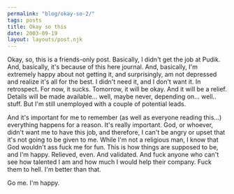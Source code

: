 ```yaml
---
permalink: "blog/okay-so-2/"
tags: posts
title: Okay so this
date: 2003-09-19
layout: layouts/post.njk
---
```


Okay, so, this is a friends-only post. Basically, I didn't get the job at Pudik. And, basically, it's because of this here journal. And, basically, I'm extremely happy about not getting it, and surprisingly, am not depressed and realize it's all for the best. I didn't need it, and I don't want it. In retrospect. For now, it sucks. Tomorrow, it will be okay. And it will be a relief. Details will be made available... well, maybe never, depending on... well.. stuff. But I'm still unemployed with a couple of potential leads.

And it's important for me to remember (as well as everyone reading this...) everything happens for a reason. It's really important. God, or whoever, didn't want me to have this job, and therefore, I can't be angry or upset that it's not going to be given to me. While I'm not a religious man, I know that God wouldn't ass fuck me for fun. This is how things are supposed to be, and I'm happy. Relieved, even. And validated. And fuck anyone who can't see how talented I am and how much I would help their company. Fuck them to hell. I'm better than that.

Go me. I'm happy.